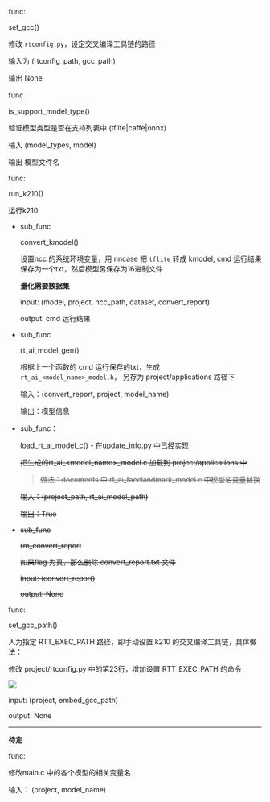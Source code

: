 func:

set_gcc()

修改 `rtconfig.py`，设定交叉编译工具链的路径

输入为 (rtconfig_path, gcc_path)

输出 None



func：

is_support_model_type()

验证模型类型是否在支持列表中 (tflite|caffe|onnx)

输入 (model_types, model)

输出 模型文件名



func:

run_k210()

运行k210

- sub_func

    convert_kmodel()

    设置ncc 的系统环境变量，用 nncase 把 `tflite` 转成 kmodel, cmd 运行结果保存为一个txt，然后模型另保存为16进制文件

    **量化需要数据集**

    input: (model, project, ncc_path, dataset, convert_report)

    output: cmd 运行结果

- sub_func

    rt_ai_model_gen()

    根据上一个函数的 cmd 运行保存的txt，生成 `rt_ai_<model_name>_model.h`， 另存为 project/applications 路径下

    输入：(convert_report, project, model_name)

    输出：模型信息

- sub_func：

    load_rt_ai_model_c() - 在update_info.py 中已经实现

    ~~把生成的rt_ai_<model_name>_model.c 加载到 project/applications 中~~

    > ~~做法：documents 中 rt_ai_facelandmark_model.c 中模型名变量替换~~

    ~~输入：(project_path, rt_ai_model_path)~~

    ~~输出：True~~
    
- ~~sub_func~~

    ~~rm_convert_report~~

    ~~如果flag 为真，那么删除 convert_report.txt 文件~~

    ~~input: (convert_report)~~

    ~~output: None~~



func:

set_gcc_path()

人为指定 RTT_EXEC_PATH 路径，即手动设置 k210 的交叉编译工具链，具体做法：

修改 project/rtconfig.py 中的第23行，增加设置 RTT_EXEC_PATH 的命令

![](https://gitee.com/lebhoryi/PicGoPictureBed/raw/master/img/20210220154318.png)

input: (project, embed_gcc_path)

output: None

---

**待定**

func:

修改main.c 中的各个模型的相关变量名

输入： (project, model_name)



